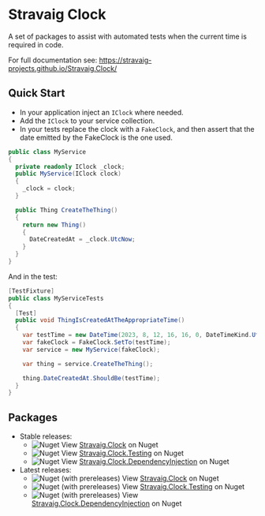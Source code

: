 # Stravaig Clock

A set of packages to assist with automated tests when the current time is required in code.

For full documentation see: https://stravaig-projects.github.io/Stravaig.Clock/

## Quick Start

* In your application inject an `IClock` where needed.
* Add the `IClock` to your service collection.
* In your tests replace the clock with a `FakeClock`, and then assert that the date emitted by the FakeClock is the one used.

```csharp
public class MyService
{
  private readonly IClock _clock;
  public MyService(IClock clock)
  {
    _clock = clock;
  }

  public Thing CreateTheThing()
  {
    return new Thing()
    {
      DateCreatedAt = _clock.UtcNow;
    }
  }
}
```

And in the test:

```csharp
[TestFixture]
public class MyServiceTests
{
  [Test]
  public void ThingIsCreatedAtTheAppropriateTime()
  {
    var testTime = new DateTime(2023, 8, 12, 16, 16, 0, DateTimeKind.Utc);
    var fakeClock = FakeClock.SetTo(testTime);
    var service = new MyService(fakeClock);

    var thing = service.CreateTheThing();

    thing.DateCreatedAt.ShouldBe(testTime);
  }
}
```

## Packages


* Stable releases:
  * ![Nuget](https://img.shields.io/nuget/v/Stravaig.Clock?color=004880&label=nuget%20stable&logo=nuget) View [Stravaig.Clock](https://www.nuget.org/packages/Stravaig.Clock) on Nuget
  * ![Nuget](https://img.shields.io/nuget/v/Stravaig.Clock.Testing?color=004880&label=nuget%20stable&logo=nuget) View [Stravaig.Clock.Testing](https://www.nuget.org/packages/Stravaig.Clock.Testing) on Nuget
  * ![Nuget](https://img.shields.io/nuget/v/Stravaig.Clock.DependencyInjection?color=004880&label=nuget%20stable&logo=nuget) View [Stravaig.Clock.DependencyInjection](https://www.nuget.org/packages/Stravaig.Clock.DependencyInjection) on Nuget
* Latest releases:
  * ![Nuget (with prereleases)](https://img.shields.io/nuget/vpre/Stravaig.Clock?color=ffffff&label=nuget%20latest&logo=nuget) View [Stravaig.Clock](https://www.nuget.org/packages/Stravaig.Clock) on Nuget
  * ![Nuget (with prereleases)](https://img.shields.io/nuget/vpre/Stravaig.Clock.Testing?color=ffffff&label=nuget%20latest&logo=nuget) View [Stravaig.Clock.Testing](https://www.nuget.org/packages/Stravaig.Clock.Testing) on Nuget
  * ![Nuget (with prereleases)](https://img.shields.io/nuget/vpre/Stravaig.Clock.DependencyInjection?color=ffffff&label=nuget%20latest&logo=nuget) View [Stravaig.Clock.DependencyInjection](https://www.nuget.org/packages/Stravaig.Clock.DependencyInjection) on Nuget

